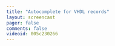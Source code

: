 ```yaml
---
title: "Autocomplete for VHDL records"
layout: screencast 
pager: false
comments: false
videoid: 005c230266
---
```


